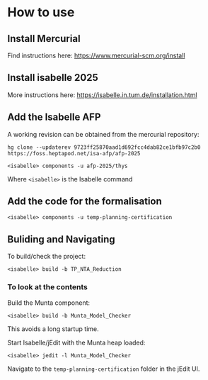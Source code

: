 # How to use
## Install Mercurial
Find instructions here: https://www.mercurial-scm.org/install

## Install isabelle 2025
More instructions here: https://isabelle.in.tum.de/installation.html

## Add the Isabelle AFP
A working revision can be obtained from the mercurial repository:
```
hg clone --updaterev 9723ff25870aad1d692fcc4dab82ce1bfb97c2b0 https://foss.heptapod.net/isa-afp/afp-2025  
```

```
<isabelle> components -u afp-2025/thys
```
Where `<isabelle>` is the Isabelle command

## Add the code for the formalisation

```
<isabelle> components -u temp-planning-certification
```

## Buliding and Navigating

To build/check the project:

```
<isabelle> build -b TP_NTA_Reduction
```

### To look at the contents
Build the Munta component:

```
<isabelle> build -b Munta_Model_Checker
```
This avoids a long startup time.

Start Isabelle/jEdit with the Munta heap loaded:

```
<isabelle> jedit -l Munta_Model_Checker
```

Navigate to the `temp-planning-certification` folder in the jEdit UI.